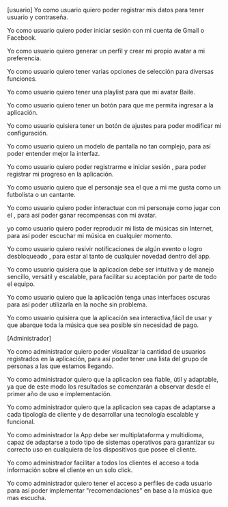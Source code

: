 [usuario]
Yo como usuario quiero poder registrar mis datos para tener usuario y contraseña.

Yo como usuario quiero poder iniciar sesión con mi cuenta de Gmail o Facebook.

Yo como usuario quiero generar un perfil y crear mi propio avatar a mi preferencia.

Yo como usuario quiero tener varias opciones de selección para diversas funciones.

Yo como usuario quiero tener una playlist para que mi avatar Baile.

Yo como usuario quiero tener un botón para que me permita ingresar a la aplicación.

Yo como usuario quisiera tener un botón de ajustes para poder modificar mi configuración.

Yo como usuario quiero un modelo de pantalla no tan complejo, para así poder entender mejor la interfaz.

Yo como usuario quiero poder registrarme e iniciar sesión , para poder registrar mi progreso en la aplicación.

Yo como usuario quiero que el personaje sea el que a mi me gusta como un futbolista o un cantante.

Yo como usuario quiero poder interactuar con mi personaje como jugar con el , para así poder ganar recompensas con mi avatar.

yo como usuario quiero poder reproducir mi lista de músicas sin Internet, para así poder escuchar mi música en cualquier momento.

Yo como usuario quiero resivir notificaciones de algún evento o logro desbloqueado , para estar al tanto de cualquier novedad dentro del app.

Yo como usuario quisiera que la aplicacion debe ser intuitiva y de manejo sencillo, versátil y escalable, para facilitar su aceptación por parte de todo el equipo.

Yo como usuario quiero que la aplicación tenga unas interfaces oscuras para así poder utilizarla en la noche sin problema.

Yo como usuario quisiera que la aplicación sea interactiva,fácil de usar y que abarque toda la música que sea posible sin necesidad de pago.

[Administrador]

Yo como administrador quiero poder visualizar la cantidad de usuarios registrados en la aplicación, para así poder tener una lista del grupo de personas a las que estamos llegando.

Yo como administrador quiero que la aplicacion sea fiable, útil y adaptable, ya que de este modo los resultados se comenzarán a observar desde el primer año de uso e implementación.

Yo como administrador quiero que la aplicacion sea capas de adaptarse  a cada tipología de cliente y de desarrollar una tecnología escalable y funcional.

Yo como administrador la App debe ser multiplataforma y multidioma, capaz de adaptarse a todo tipo de sistemas operativos para garantizar su correcto uso en cualquiera de los dispositivos que posee el cliente.

Yo como administrador facilitar a todos los clientes el acceso a toda información sobre el cliente en un solo click.

Yo como administrador quiero tener el acceso a perfiles de cada usuario para así poder implementar "recomendaciones" en base a la música que mas escucha.
